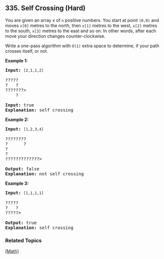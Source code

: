 <!--|This file generated by command(leetcode description); DO NOT EDIT.    |-->
<!--+----------------------------------------------------------------------+-->
<!--|@author    Openset <openset.wang@gmail.com>                           |-->
<!--|@link      https://github.com/openset                                 |-->
<!--|@home      https://github.com/openset/leetcode                        |-->
<!--+----------------------------------------------------------------------+-->

## 335. Self Crossing (Hard)

<p>You are given an array <i>x</i> of <code>n</code> positive numbers. You start at point <code>(0,0)</code> and moves <code>x[0]</code> metres to the north, then <code>x[1]</code> metres to the west, <code>x[2]</code> metres to the south, <code>x[3]</code> metres to the east and so on. In other words, after each move your direction changes counter-clockwise.</p>

<p>Write a one-pass algorithm with <code>O(1)</code> extra space to determine, if your path crosses itself, or not.</p>

<p><b>Example 1:</b></p>

<pre>
<strong>Input: </strong><code>[2,1,1,2]</code>

?????
?   ?
???????&gt;
    ?

<strong>Input: </strong>true 
<strong>Explanation:</strong>&nbsp;self crossing
</pre>

<p><b>Example 2:</b></p>

<pre>
<strong>Input:</strong> <code>[1,2,3,4]</code>

????????
?      ?
?
?
?????????????&gt;

<strong>Output: </strong>false 
<strong>Explanation: </strong>not self crossing
</pre>

<p><b>Example 3:</b></p>

<pre>
<strong>Input:</strong> <code>[1,1,1,1]</code>

?????
?   ?
?????&gt;

<strong>Output:</strong> true 
<strong>Explanation:</strong>&nbsp;self crossing
</pre>

### Related Topics
  [[Math](https://github.com/openset/leetcode/tree/master/tag/math/README.md)]
